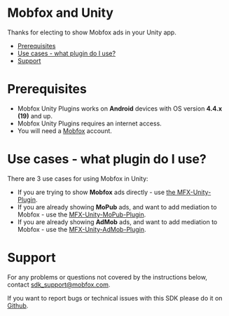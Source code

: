 # Mobfox and Unity
Thanks for electing to show Mobfox ads in your Unity app.

<!-- toc -->

* [Prerequisites](#prerequisites)
* [Use cases - what plugin do I use?](#use-cases---what-plugin-do-i-use)
* [Support](#support)

<!-- toc stop -->

# Prerequisites

* Mobfox Unity Plugins works on **Android** devices with OS version **4.4.x (19)** and up.
* Mobfox Unity Plugins requires an internet access.
* You will need a [Mobfox](https://mobfox.atlassian.net/wiki/spaces/PUMD/pages/354549848/Setup+MobFox+Account) account.

# Use cases - what plugin do I use?

There are 3 use cases for using Mobfox in Unity:

* If you are trying to show **Mobfox** ads directly - use [the MFX-Unity-Plugin](MFX-Unity-Package/README_mobfox.md).
* If you are already showing **MoPub** ads, and want to add mediation to Mobfox - use the [MFX-Unity-MoPub-Plugin](MFX-Unity-MoPub-Package/README_mopub.md).
* If you are already showing **AdMob** ads, and want to add mediation to Mobfox - use the [MFX-Unity-AdMob-Plugin](MFX-Unity-AdMob-Package/README_admob.md).
 
# Support

For any problems or questions not covered by the instructions below, contact <sdk_support@mobfox.com>.

If you want to report bugs or technical issues with this SDK please do it on [Github](https://github.com/mobfox/MFX-Unity-Plugin/issues).
